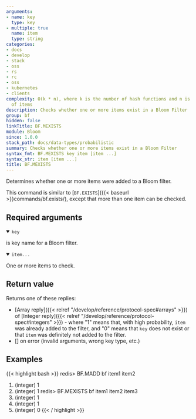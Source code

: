 ```yaml
---
arguments:
- name: key
  type: key
- multiple: true
  name: item
  type: string
categories:
- docs
- develop
- stack
- oss
- rs
- rc
- oss
- kubernetes
- clients
complexity: O(k * n), where k is the number of hash functions and n is the number
  of items
description: Checks whether one or more items exist in a Bloom Filter
group: bf
hidden: false
linkTitle: BF.MEXISTS
module: Bloom
since: 1.0.0
stack_path: docs/data-types/probabilistic
summary: Checks whether one or more items exist in a Bloom Filter
syntax_fmt: BF.MEXISTS key item [item ...]
syntax_str: item [item ...]
title: BF.MEXISTS
---
```

Determines whether one or more items were added to a Bloom filter.

This command is similar to [`BF.EXISTS`]({{< baseurl >}}commands/bf.exists/), except that more than one item can be checked.

## Required arguments

<details open><summary><code>key</code></summary>

is key name for a Bloom filter.

</details>

<details open><summary><code>item...</code></summary>

One or more items to check.
</details>

## Return value

Returns one of these replies:

- [Array reply]({{< relref "/develop/reference/protocol-spec#arrays" >}}) of [Integer reply]({{< relref "/develop/reference/protocol-spec#integers" >}}) - where "1" means that, with high probability, `item` was already added to the filter, and "0" means that `key` does not exist or that `item` was definitely not added to the filter.
- [] on error (invalid arguments, wrong key type, etc.)

## Examples

{{< highlight bash >}}
redis> BF.MADD bf item1 item2
1) (integer) 1
2) (integer) 1
redis> BF.MEXISTS bf item1 item2 item3
1) (integer) 1
2) (integer) 1
3) (integer) 0
{{< / highlight >}}
